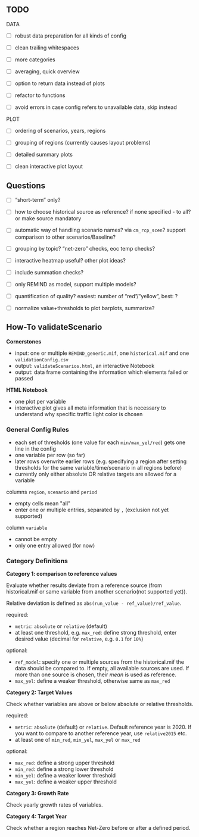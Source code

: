 ## TODO
DATA

 - [ ] robust data preparation for all kinds of config
 - [ ] clean trailing whitespaces
 - [ ] more categories
 - [ ] averaging, quick overview
 - [ ] option to return data instead of plots
 - [ ] refactor to functions
 - [ ] avoid errors in case config refers to unavailable data, skip instead


PLOT

 - [ ] ordering of scenarios, years, regions
 - [ ] grouping of regions (currently causes layout problems)
 - [ ] detailed summary plots
 - [ ] clean interactive plot layout
 
 
## Questions

- [ ]  “short-term” only?
- [ ]  how to choose historical source as reference? if none specified - to all? or make source mandatory
- [ ]  automatic way of handling scenario names? via `cm_rcp_scen`? support comparison to other scenarios/Baseline?
- [ ]  grouping by topic? “net-zero” checks, eoc temp checks?
- [ ]  interactive heatmap useful? other plot ideas?
- [ ]  include summation checks?
- [ ]  only REMIND as model, support multiple models?
- [ ]  quantification of quality? easiest: number of “red”/”yellow”, best: ?
- [ ]  normalize value+thresholds to plot barplots, summarize?


## How-To validateScenario

**Cornerstones**

- input: one or multiple `REMIND_generic.mif`, one `historical.mif` and 
         one `validationConfig.csv`
- output: `validateScenarios.html`, an interactive Notebook
- output: data frame containing the information which elements failed or passed

**HTML Notebook**

- one plot per variable
- interactive plot gives all meta information that is necessary to understand
  why specific traffic light color is chosen

### General Config Rules

- each set of thresholds (one value for each `min/max_yel/red`) gets one line 
  in the config
- one variable per row (so far)
- later rows overwrite earlier rows (e.g. specifying a region after setting 
  thresholds for the same variable/time/scenario in all regions before)
- currently only either absolute OR relative targets are allowed for a variable

columns `region`, `scenario` and `period`

- empty cells mean "all"
- enter one or multiple entries, separated by `,` (exclusion not yet supported)

column `variable`

- cannot be empty
- only one entry allowed (for now)

### Category Definitions

**Category 1: comparison to reference values**

Evaluate whether results deviate from a reference source 
(from historical.mif or same variable from another scenario(not supported yet)).

Relative deviation is defined as `abs(run_value - ref_value)/ref_value`.

required:

- `metric`: `absolute` or `relative` (default)
- at least one threshold, e.g. `max_red`: define strong threshold, enter desired
  value (decimal for `relative`, e.g. `0.1` for `10%`)

optional:

- `ref_model`: specify one or multiple sources from the historical.mif the data 
               should be compared to. If empty, all available sources are used.
               If more than one source is chosen, their *mean* is used as 
               reference.
- `max_yel`: define a weaker threshold, otherwise same as `max_red`


**Category 2: Target Values**

Check whether variables are above or below absolute or relative thresholds.

required:

- `metric`: `absolute` (default) or `relative`. Default reference year
  is 2020. If you want to compare to another reference year, use `relative2015` etc.
- at least one of `min_red`, `min_yel`, `max_yel` or `max_red`


optional:
- `max_red`: define a strong upper threshold
- `min_red`: define a strong lower threshold 
- `min_yel`: define a weaker lower threshold 
- `max_yel`: define a weaker upper threshold 


**Category 3: Growth Rate**

Check yearly growth rates of variables.

**Category 4: Target Year**

Check whether a region reaches Net-Zero before or after a defined period.
